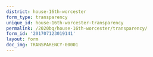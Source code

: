 ```yaml
---
district: house-16th-worcester
form_type: transparency
unique_id: house-16th-worcester-transparency
permalink: /2020bq/house-16th-worcester/transparency/
form_id: '201707123019141'
layout: form
doc_img: TRANSPARENCY-00001
---
```

